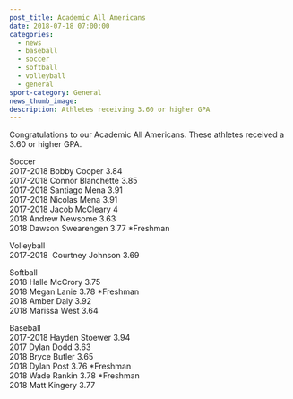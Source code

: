 ```yaml
---
post_title: Academic All Americans
date: 2018-07-18 07:00:00
categories:
  - news
  - baseball
  - soccer
  - softball
  - volleyball
  - general
sport-category: General
news_thumb_image:
description: Athletes receiving 3.60 or higher GPA
---
```


Congratulations to our Academic All Americans. These athletes received a 3.60 or higher GPA.

Soccer<br>2017-2018 Bobby Cooper 3.84<br>2017-2018 Connor Blanchette 3.85<br>2017-2018 Santiago Mena 3.91<br>2017-2018 Nicolas Mena 3.91<br>2017-2018 Jacob McCleary 4<br>2018 Andrew Newsome 3.63<br>2018 Dawson Swearengen 3.77 \*Freshman

Volleyball<br>2017-2018&nbsp; Courtney Johnson 3.69

Softball<br>2018 Halle McCrory 3.75<br>2018 Megan Lanie 3.78 \*Freshman<br>2018 Amber Daly 3.92<br>2018 Marissa West 3.64

Baseball<br>2017-2018 Hayden Stoewer 3.94<br>2017 Dylan Dodd 3.63<br>2018 Bryce Butler 3.65<br>2018 Dylan Post 3.76 \*Freshman<br>2018 Wade Rankin 3.78 \*Freshman<br>2018 Matt Kingery 3.77

&nbsp;

&nbsp;